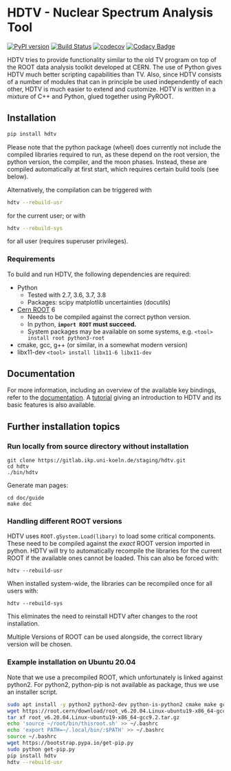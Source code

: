 # HDTV - Nuclear Spectrum Analysis Tool

[![PyPI version](https://badge.fury.io/py/hdtv.svg)](https://badge.fury.io/py/hdtv)
[![Build Status](https://travis-ci.org/janmayer/hdtv.svg?branch=master)](https://travis-ci.org/janmayer/hdtv)
[![codecov](https://codecov.io/gh/janmayer/hdtv/branch/master/graph/badge.svg)](https://codecov.io/gh/janmayer/hdtv)
[![Codacy Badge](https://api.codacy.com/project/badge/Grade/d54b84b35f834cb9a73a89a5ea67a8bf)](https://app.codacy.com/manual/janmayer/hdtv/dashboard)

HDTV tries to provide functionality similar to the old TV program
on top of the ROOT data analysis toolkit developed at CERN. The use
of Python gives HDTV much better scripting capabilities than TV.
Also, since HDTV consists of a number of modules that can in principle
be used independently of each other, HDTV is much easier to extend and
customize. HDTV is written in a mixture of C++ and Python, glued
together using PyROOT.


## Installation

```sh
pip install hdtv
```

Please note that the python package (wheel) does currently not include the compiled libraries required to run, as these depend on the root version, the python version, the compiler, and the moon phases.
Instead, these are compiled automatically at first start, which requires certain build tools (see below).

Alternatively, the compilation can be triggered with
```sh
hdtv --rebuild-usr
```
for the current user; or with
```sh
hdtv --rebuild-sys
```
for all user (requires superuser privileges).


### Requirements
To build and run HDTV, the following dependencies are required:

* Python
	- Tested with 2.7, 3.6, 3.7, 3.8
	- Packages: scipy matplotlib uncertainties (docutils)
* [Cern ROOT](https://root.cern/) 6
    - Needs to be compiled against the correct python version.
    - In python, **`import ROOT` must succeed.**
    - System packages may be available on some systems, e.g. `<tool> install root python3-root`
* cmake, gcc, g++ (or similar, in a somewhat modern version)
* libx11-dev `<tool> install libx11-6 libx11-dev`


## Documentation
For more information, including an overview of the available key
bindings, refer to the [documentation](doc/guide/hdtv.rst).
A [tutorial](doc/guide/hdtv-tutorial.rst) giving an introduction
to HDTV and its basic features is also available.


## Further installation topics

### Run locally from source directory without installation

```
git clone https://gitlab.ikp.uni-koeln.de/staging/hdtv.git
cd hdtv
./bin/hdtv
```

Generate man pages:

```
cd doc/guide
make doc
```


### Handling different ROOT versions

HDTV uses `ROOT.gSystem.Load(libary)` to load some critical
components. These need to be compiled against the *exact* ROOT
version imported in python. HDTV will try to automatically recompile
the libraries for the current ROOT if the available ones cannot
be loaded. This can also be forced with:

`hdtv --rebuild-usr`

When installed system-wide, the libraries can be recompiled once for
all users with:

`hdtv --rebuild-sys`

This eliminates the need to reinstall HDTV after changes to the root
installation.

Multiple Versions of ROOT can be used alongside, the correct library
version will be chosen.



### Example installation on Ubuntu 20.04

Note that we use a precompiled ROOT, which unfortunately is linked against python2.
For python2, python-pip is not available as package, thus we use an installer script.

```sh
sudo apt install -y python2 python2-dev python-is-python2 cmake make gcc g++ libx11-dev
wget https://root.cern/download/root_v6.20.04.Linux-ubuntu19-x86_64-gcc9.2.tar.gz
tar xf root_v6.20.04.Linux-ubuntu19-x86_64-gcc9.2.tar.gz
echo 'source ~/root/bin/thisroot.sh' >> ~/.bashrc
echo 'export PATH=~/.local/bin/:$PATH' >> ~/.bashrc
source ~/.bashrc
wget https://bootstrap.pypa.io/get-pip.py
sudo python get-pip.py
pip install hdtv
hdtv --rebuild-usr
```
